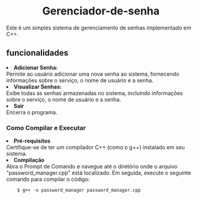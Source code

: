 <h1 align="center"> Gerenciador-de-senha</h1>
Este é um simples sistema de gerenciamento de senhas implementado em C++.

<h2>funcionalidades</h2

1. <strong>Adicionar Senha:<br></strong>
    Permite ao usuário adicionar uma nova senha ao sistema, fornecendo informações sobre o serviço, o nome de usuário e a senha.
2. <strong>Visualizar Senhas:<br></strong>
     Exibe todas as senhas armazenadas no sistema, incluindo informações sobre o serviço, o nome de usuário e a senha.
3. <strong>Sair<br></strong>
    Encerra o programa.
   
<h3>Como Compilar e Executar</h3>

<li><strong>Pré-requisitos</strong></li>
Certifique-se de ter um compilador C++ (como o g++) instalado em seu sistema.

<li><strong>Compilação</strong></li>
Abra o Prompt de Comando e navegue até o diretório onde o arquivo "password_manager.cpp" está localizado. Em seguida, execute o seguinte comando para compilar o código:

        $ g++ -o password_manager password_manager.cpp
